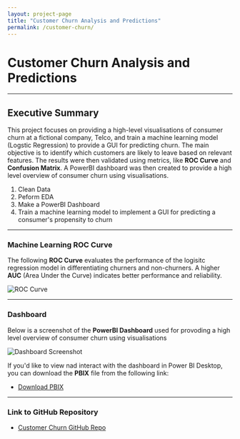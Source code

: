 ```yaml
---
layout: project-page
title: "Customer Churn Analysis and Predictions"
permalink: /customer-churn/
---
```



# Customer Churn Analysis and Predictions

---


## Executive Summary
This project focuses on providing a high-level visualisations of consumer churn at a fictional company, Telco, and train a machine learning model (Logstic Regression) to provide a GUI for predicting churn.
The main objective is to identify which customers are likely to leave based on relevant features. The results were then validated using metrics, like **ROC Curve** and **Confusion Matrix**.
A PowerBI dashboard was then created to provide a high level overview of consumer churn using visualisations. 

1. Clean Data
2. Peform EDA
3. Make a PowerBI Dashboard
4. Train a machine learning model to implement a GUI for predicting a consumer's propensity to churn

---

### Machine Learning ROC Curve 

The following **ROC Curve** evaluates the performance of the logisitc regression model in differentiating churners and non-churners. A higher **AUC** (Area Under the Curve) indicates better performance and reliability.

![ROC Curve](#)

---

### Dashboard

Below is a screenshot of the **PowerBI Dashboard** used for provoding a high level overview of consumer churn using visualisations 

![Dashboard Screenshot](#)


If you'd like to view nad interact with the dashboard in Power BI Desktop, you can download the **PBIX** file from the following link:

- [Download PBIX](https://github.com/AyoubGutin/Customer-Churn/blob/main/CustomerChurnReport.pbix)


---

### Link to GitHub Repository
- [Customer Churn GitHub Repo](https://github.com/AyoubGutin/Customer-Churn)
